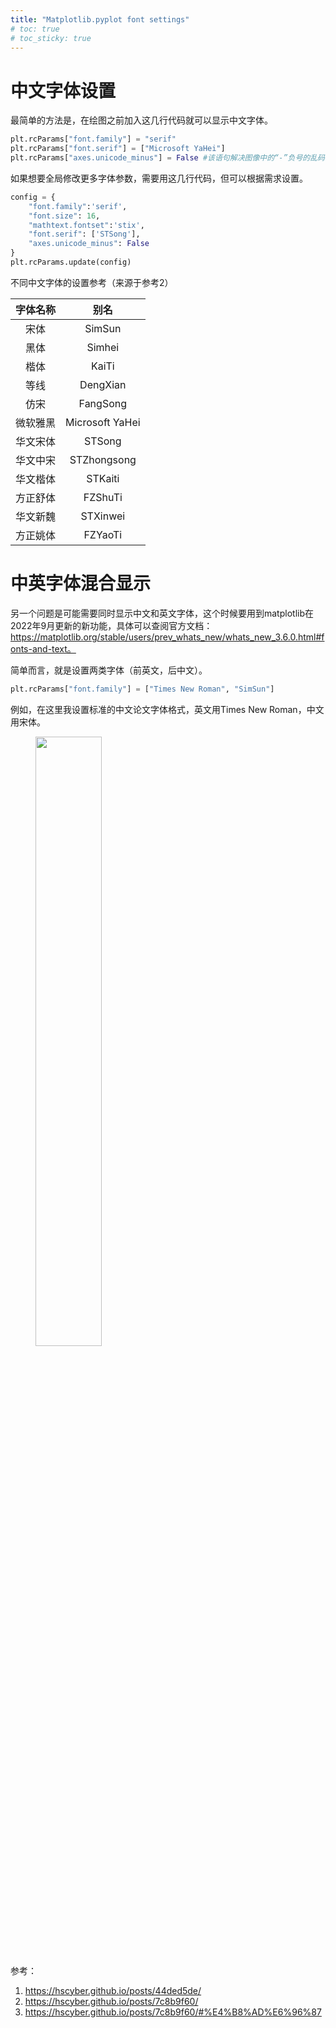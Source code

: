 ```yaml
---
title: "Matplotlib.pyplot font settings"
# toc: true
# toc_sticky: true
---
```


# 中文字体设置

最简单的方法是，在绘图之前加入这几行代码就可以显示中文字体。

```python
plt.rcParams["font.family"] = "serif"
plt.rcParams["font.serif"] = ["Microsoft YaHei"]
plt.rcParams["axes.unicode_minus"] = False #该语句解决图像中的“-”负号的乱码问题
```

如果想要全局修改更多字体参数，需要用这几行代码，但可以根据需求设置。

```python
config = {
    "font.family":'serif',
    "font.size": 16,
    "mathtext.fontset":'stix',
    "font.serif": ['STSong'],
    "axes.unicode_minus": False
}
plt.rcParams.update(config)
```

不同中文字体的设置参考（来源于参考2）

| 字体名称 |      别名       |
| :------: | :-------------: |
|   宋体   |     SimSun      |
|   黑体   |     Simhei      |
|   楷体   |      KaiTi      |
|   等线   |    DengXian     |
|   仿宋   |    FangSong     |
| 微软雅黑 | Microsoft YaHei |
| 华文宋体 |     STSong      |
| 华文中宋 |   STZhongsong   |
| 华文楷体 |     STKaiti     |
| 方正舒体 |     FZShuTi     |
| 华文新魏 |    STXinwei     |
| 方正姚体 |     FZYaoTi     |

# 中英字体混合显示

另一个问题是可能需要同时显示中文和英文字体，这个时候要用到matplotlib在2022年9月更新的新功能，具体可以查阅官方文档：https://matplotlib.org/stable/users/prev_whats_new/whats_new_3.6.0.html#fonts-and-text。

简单而言，就是设置两类字体（前英文，后中文）。

```python
plt.rcParams["font.family"] = ["Times New Roman", "SimSun"]
```

例如，在这里我设置标准的中文论文字体格式，英文用Times New Roman，中文用宋体。

<figure class="align-center">
<img src="{{ site.url }}{{ site.baseurl }}/assets/images/post_figs/matplotlib-font-settings/test.jpg" width="50%" />
</figure> 

参考：

1. https://hscyber.github.io/posts/44ded5de/
2. https://hscyber.github.io/posts/7c8b9f60/
3. https://hscyber.github.io/posts/7c8b9f60/#%E4%B8%AD%E6%96%87

